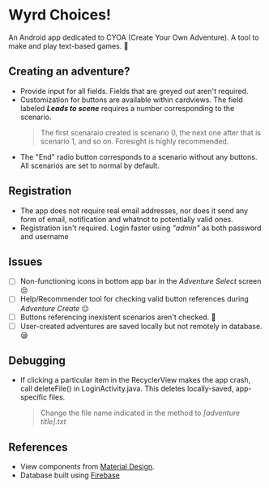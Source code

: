 

# Wyrd Choices!
An Android app dedicated to CYOA (Create Your Own Adventure). A tool to make and play text-based games.	:pinched_fingers:


## Creating an adventure?
- Provide input for all fields. Fields that are greyed out aren't required.
- Customization for buttons are available within cardviews. The field labeled ***Leads to scene*** requires a number corresponding to the scenario. 
  > The first scenaraio created is scenario 0, the next one after that is scenario 1, and so on. Foresight is highly recommended.
- The "End" radio button corresponds to a scenario without any buttons. All scenarios are set to normal by default.

## Registration 
- The app does not require real email addresses, nor does it send any form of email, notification and whatnot to potentially valid ones.
- Registration isn't required. Login faster using *"admin"* as both password and username


## Issues
- [ ] Non-functioning icons in bottom app bar in the *Adventure Select* screen :unamused:
- [ ] Help/Recommender tool for checking valid button references during *Adventure Create* :expressionless:	
- [ ] Buttons referencing inexistent scenarios aren't checked. :nauseated_face:
- [ ] User-created adventures are saved locally but not remotely in database. 	:sleepy:
 
## Debugging
- If clicking a particular item in the RecyclerView makes the app crash, call deleteFile() in LoginActivity.java. This deletes locally-saved, app-specific files.
  > Change the file name indicated in the method to *[adventure title].txt*


## References
- View components from [Material Design](https://material.io/).
- Database built using [Firebase](https://firebase.google.com/)
